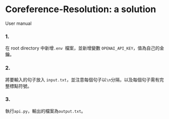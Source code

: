 # Coreference-Resolution: a solution

User manual

### 1. 

在 root directory 中新增`.env `檔案，並新增變數 `OPENAI_API_KEY`，值為自己的金鑰。

### 2. 

將要輸入的句子放入 `input.txt`，並注意每個句子以`\n`分隔，以及每個句子需有完整標點符號。

### 3. 

執行`api.py`，輸出的檔案為`output.txt`。